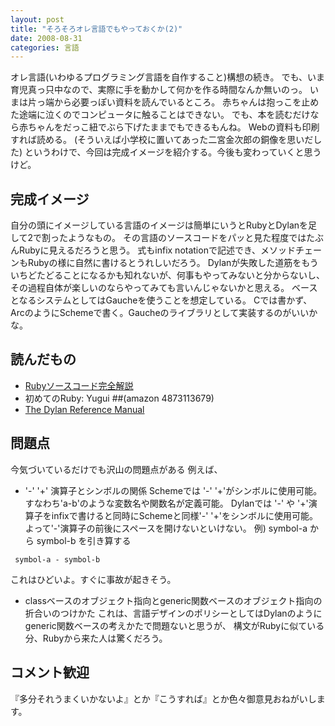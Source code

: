 ```yaml
---
layout: post
title: "そろそろオレ言語でもやっておくか(2)"
date: 2008-08-31
categories: 言語
---
```

オレ言語(いわゆるプログラミング言語を自作すること)構想の続き。
でも、いま育児真っ只中なので、実際に手を動かして何かを作る時間なんか無いのっ。
いまは片っ端から必要っぽい資料を読んでいるところ。
赤ちゃんは抱っこを止めた途端に泣くのでコンピュータに触ることはできない。
でも、本を読むだけなら赤ちゃんをだっこ紐でぶら下げたままでもできるもんね。
Webの資料も印刷すれば読める。
(そういえば小学校に置いてあった二宮金次郎の銅像を思いだした)
というわけで、今回は完成イメージを紹介する。今後も変わっていくと思うけど。

## 完成イメージ
自分の頭にイメージしている言語のイメージは簡単にいうとRubyとDylanを足して2で割ったようなもの。
その言語のソースコードをパッと見た程度ではたぶんRubyに見えるだろうと思う。
式もinfix notationで記述でき、メソッドチェーンもRubyの様に自然に書けるとうれしいだろう。
Dylanが失敗した道筋をもういちどたどることになるかも知れないが、何事もやってみないと分からないし、その過程自体が楽しいのならやってみても言いんじゃないかと思える。
ベースとなるシステムとしてはGaucheを使うことを想定している。
Cでは書かず、ArcのようにSchemeで書く。Gaucheのライブラリとして実装するのがいいかな。

## 読んだもの
- [Rubyソースコード完全解説](http://i.loveruby.net/ja/rhg/book/)
- 初めてのRuby: Yugui
   ##(amazon 4873113679)  
- [The Dylan Reference Manual](http://www.opendylan.org/books/drm/)

## 問題点
今気づいているだけでも沢山の問題点がある
例えば、

- '-' '+' 演算子とシンボルの関係
Schemeでは '-' '+'がシンボルに使用可能。すなわち'a-b'のような変数名や関数名が定義可能。
Dylanでは '-' や '+'演算子をinfixで書けると同時にSchemeと同様'-' '+'をシンボルに使用可能。
よって'-'演算子の前後にスペースを開けないといけない。
 例) symbol-a から symbol-b を引き算する
```
 symbol-a - symbol-b 
```
これはひどいよ。すぐに事故が起きそう。

- classベースのオブジェクト指向とgeneric関数ベースのオブジェクト指向の折合いのつけかた
これは、言語デザインのポリシーとしてはDylanのようにgeneric関数ベースの考えかたで問題ないと思うが、
構文がRubyに似ている分、Rubyから来た人は驚くだろう。

## コメント歓迎
『多分それうまくいかないよ』とか『こうすれば』とか色々御意見おねがいします。
